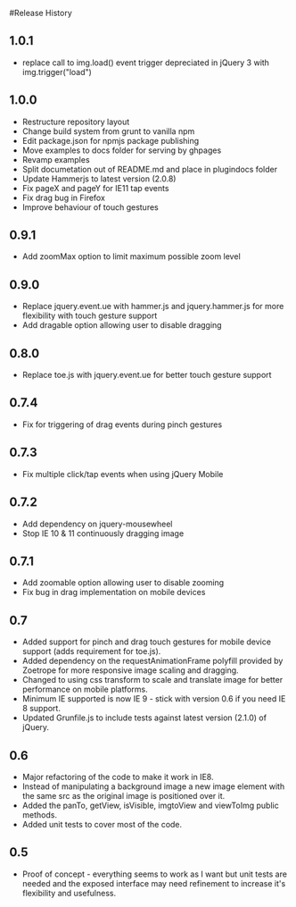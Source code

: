 #Release History
## 1.0.1
- replace call to img.load() event trigger depreciated in jQuery 3 with img.trigger("load") 
## 1.0.0
- Restructure repository layout
- Change build system from grunt to vanilla npm
- Edit package.json for npmjs package publishing
- Move examples to docs folder for serving by ghpages
- Revamp examples
- Split documetation out of README.md and place in plugindocs folder
- Update Hammerjs to latest version (2.0.8)
- Fix pageX and pageY for IE11 tap events
- Fix drag bug in Firefox
- Improve behaviour of touch gestures

## 0.9.1
- Add zoomMax option to limit maximum possible zoom level

## 0.9.0
- Replace jquery.event.ue with hammer.js and jquery.hammer.js for more flexibility with touch gesture support
- Add dragable option allowing user to disable dragging 

## 0.8.0
- Replace toe.js with jquery.event.ue for better touch gesture support

## 0.7.4
- Fix for triggering of drag events during pinch gestures

## 0.7.3
- Fix multiple click/tap events when using jQuery Mobile

## 0.7.2
- Add dependency on jquery-mousewheel
- Stop IE 10 & 11 continuously dragging image

## 0.7.1
- Add zoomable option allowing user to disable zooming
- Fix bug in drag implementation on mobile devices

## 0.7
- Added support for pinch and drag touch gestures for mobile device support (adds requirement for toe.js).
- Added dependency on the requestAnimationFrame polyfill provided by Zoetrope for more responsive image scaling and dragging.
- Changed to using css transform to scale and translate image for better performance on mobile platforms.
- Minimum IE supported is now IE 9 - stick with version 0.6 if you need IE 8 support.
- Updated Grunfile.js to include tests against latest version (2.1.0) of jQuery.

## 0.6
- Major refactoring of the code to make it work in IE8.
- Instead of manipulating a background image a new image element with the same src as the original image is positioned over it.
- Added the panTo, getView, isVisible, imgtoView and viewToImg public methods.
- Added unit tests to cover most of the code.

## 0.5
- Proof of concept - everything seems to work as I want but unit tests are needed and the exposed interface may need refinement to increase it's flexibility and usefulness.
